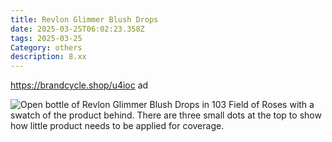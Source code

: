 ```yaml
---
title: Revlon Glimmer Blush Drops
date: 2025-03-25T06:02:23.358Z
tags: 2025-03-25
Category: others
description: 8.xx
---
```

https://brandcycle.shop/u4ioc  ad <!--StartFragment-->

![Open bottle of Revlon Glimmer Blush Drops in 103 Field of Roses with a swatch of the product behind. There are three small dots at the top to show how little product needs to be applied for coverage.](https://target.scene7.com/is/image/Target/GUEST_091637ef-6322-4806-a440-bc98f6041ba1?wid=475&hei=475&qlt=80&fmt=webp)

<!--EndFragment-->